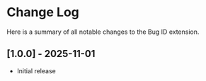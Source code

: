 # Change Log

Here is a summary of all notable changes to the Bug ID extension.

<!-- Check [Keep a Changelog](http://keepachangelog.com/) for recommendations on how to structure this file. -->

<!-- ## [Unreleased] -->

## [1.0.0] - 2025-11-01

- Initial release
